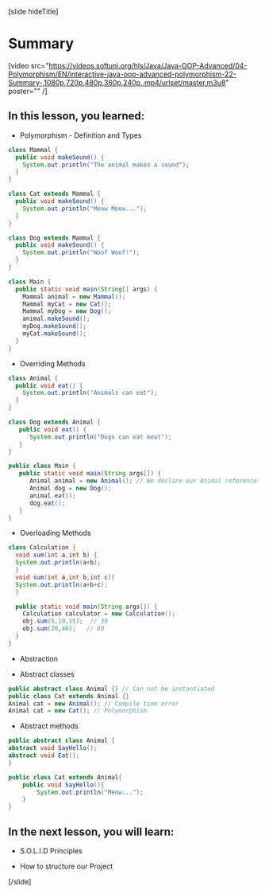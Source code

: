 [slide hideTitle]
# Summary

[video src="https://videos.softuni.org/hls/Java/Java-OOP-Advanced/04-Polymorphism/EN/interactive-java-oop-advanced-polymorphism-22-Summary-,1080p,720p,480p,360p,240p,.mp4/urlset/master.m3u8" poster="" /]

## In this lesson, you learned:

- Polymorphism - Definition and Types

``` java
class Mammal {
  public void makeSound() {
    System.out.println("The animal makes a sound");
  }
}
```

``` java
class Cat extends Mammal {
  public void makeSound() {
    System.out.println("Meow Meow...");
  }
}
```

``` java
class Dog extends Mammal {
  public void makeSound() {
    System.out.println("Woof Woof!");
  }
}
```

``` java
class Main {
  public static void main(String[] args) {
    Mammal animal = new Mammal();  
    Mammal myCat = new Cat(); 
    Mammal myDog = new Dog(); 
    animal.makeSound();
    myDog.makeSound();
    myCat.makeSound();
  }
}
```

- Overriding Methods

``` java
class Animal {
  public void eat() {
    System.out.println("Animals can eat");
  }
}

class Dog extends Animal {
   public void eat() {
      System.out.println("Dogs can eat meat");
   }
}

public class Main {
   public static void main(String args[]) {
      Animal animal = new Animal(); // We declare our Animal reference and object
      Animal dog = new Dog();
      animal.eat(); 
      dog.eat();
   }
}
```

- Overloading Methods

``` java
class Calculation {  
  void sum(int a,int b) {
  System.out.println(a+b);
  }  
  void sum(int a,int b,int c){
  System.out.println(a+b+c);
  }  

  public static void main(String args[]) {  
    Calculation calculator = new Calculation();  
    obj.sum(5,10,15);  // 30
    obj.sum(20,40);   // 60
  }  
}  
```

- Abstraction

- Abstract classes

```java
public abstract class Animal {} // Can not be instantiated
public class Cat extends Animal {}
Animal cat = new Animal(); // Compile time error
Animal cat = new Cat(); // Polymorphism
```

- Abstract methods

```java
public abstract class Animal {
abstract void SayHello();
abstract void Eat();
} 

public class Cat extends Animal{
    public void SayHello(){
        System.out.println("Meow...");
    }
}

```

## In the next lesson, you will learn:

- S.O.L.I.D Principles

- How to structure our Project



[/slide]